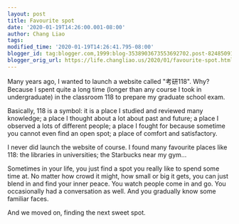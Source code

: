 ```yaml
---
layout: post
title: Favourite spot
date: '2020-01-19T14:26:00.001-08:00'
author: Chang Liao
tags:
modified_time: '2020-01-19T14:26:41.795-08:00'
blogger_id: tag:blogger.com,1999:blog-3538903673553692702.post-8248509182316331594
blogger_orig_url: https://life.changliao.us/2020/01/favourite-spot.html
---
```


Many years ago, I wanted to launch a website called "考研118". Why? Because I 
spent quite a long time (longer than any course I took in undergraduate) in 
the classroom 118 to prepare my graduate school exam. 

Basically, 118 is a symbol: it is a place I studied and reviewed many 
knowledge; a place I thought about a lot about past and future; a place I 
observed a lots of different people; a place I fought for because sometime you 
cannot even find an open spot; a place of comfort and satisfactory. 

I never did launch the website of course. I found many favourite places like 
118: the libraries in universities; the Starbucks near my gym... 

Sometimes in your life, you just find a spot you really like to spend some 
time at. 
No matter how crowd it might, how small or big it gets, you can just blend in 
and find your inner peace. You watch people come in and go. You occasionally 
had a conversation as well. And you gradually know some familiar faces. 

And we moved on, finding the next sweet spot. 